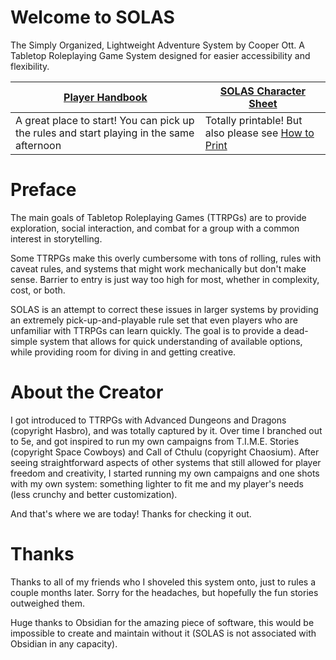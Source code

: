 # Welcome to SOLAS
The Simply Organized, Lightweight Adventure System by Cooper Ott. A Tabletop Roleplaying Game System designed for easier accessibility and flexibility.

| [Player Handbook](Player%20Handbook/Player%20Handbook.md) | [SOLAS Character Sheet](Character%20Sheet/SOLAS%20Character%20Sheet.pdf) |
| ---- | ---- |
| A great place to start! You can pick up the rules and start playing in the same afternoon | Totally printable! But also please see [How to Print](Character%20Sheet/How%20to%20Print.md) |

# Preface
The main goals of Tabletop Roleplaying Games (TTRPGs) are to provide exploration, social interaction, and combat for a group with a common interest in storytelling.

Some TTRPGs make this overly cumbersome with tons of rolling, rules with caveat rules, and systems that might work mechanically but don't make sense. Barrier to entry is just way too high for most, whether in complexity, cost, or both.

SOLAS is an attempt to correct these issues in larger systems by providing an extremely pick-up-and-playable rule set that even players who are unfamiliar with TTRPGs can learn quickly. The goal is to provide a dead-simple system that allows for quick understanding of available options, while providing room for diving in and getting creative.

# About the Creator
I got introduced to TTRPGs with Advanced Dungeons and Dragons (copyright Hasbro), and was totally captured by it. Over time I branched out to 5e, and got inspired to run my own campaigns from T.I.M.E. Stories (copyright Space Cowboys) and Call of Cthulu (copyright Chaosium). After seeing straightforward aspects of other systems that still allowed for player freedom and creativity, I started running my own campaigns and one shots with my own system: something lighter to fit me and my player's needs (less crunchy and better customization).

And that's where we are today! Thanks for checking it out.

# Thanks
Thanks to all of my friends who I shoveled this system onto, just to rules a couple months later. Sorry for the headaches, but hopefully the fun stories outweighed them.

Huge thanks to Obsidian for the amazing piece of software, this would be impossible to create and maintain without it (SOLAS is not associated with Obsidian in any capacity).
